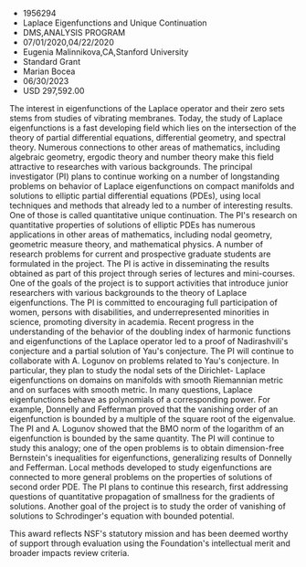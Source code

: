 
* 1956294
* Laplace Eigenfunctions and Unique Continuation
* DMS,ANALYSIS PROGRAM
* 07/01/2020,04/22/2020
* Eugenia Malinnikova,CA,Stanford University
* Standard Grant
* Marian Bocea
* 06/30/2023
* USD 297,592.00

The interest in eigenfunctions of the Laplace operator and their zero sets stems
from studies of vibrating membranes. Today, the study of Laplace eigenfunctions
is a fast developing field which lies on the intersection of the theory of
partial differential equations, differential geometry, and spectral theory.
Numerous connections to other areas of mathematics, including algebraic
geometry, ergodic theory and number theory make this field attractive to
researches with various backgrounds. The principal investigator (PI) plans to
continue working on a number of longstanding problems on behavior of Laplace
eigenfunctions on compact manifolds and solutions to elliptic partial
differential equations (PDEs), using local techniques and methods that already
led to a number of interesting results. One of those is called quantitative
unique continuation. The PI's research on quantitative properties of solutions
of elliptic PDEs has numerous applications in other areas of mathematics,
including nodal geometry, geometric measure theory, and mathematical physics. A
number of research problems for current and prospective graduate students are
formulated in the project. The PI is active in disseminating the results
obtained as part of this project through series of lectures and mini-courses.
One of the goals of the project is to support activities that introduce junior
researchers with various backgrounds to the theory of Laplace eigenfunctions.
The PI is committed to encouraging full participation of women, persons with
disabilities, and underrepresented minorities in science, promoting diversity in
academia. Recent progress in the understanding of the behavior of the doubling
index of harmonic functions and eigenfunctions of the Laplace operator led to a
proof of Nadirashvili's conjecture and a partial solution of Yau's conjecture.
The PI will continue to collaborate with A. Logunov on problems related to Yau's
conjecture. In particular, they plan to study the nodal sets of the Dirichlet-
Laplace eigenfunctions on domains on manifolds with smooth Riemannian metric and
on surfaces with smooth metric. In many questions, Laplace eigenfunctions behave
as polynomials of a corresponding power. For example, Donnelly and Fefferman
proved that the vanishing order of an eigenfunction is bounded by a multiple of
the square root of the eigenvalue. The PI and A. Logunov showed that the BMO
norm of the logarithm of an eigenfunction is bounded by the same quantity. The
PI will continue to study this analogy; one of the open problems is to obtain
dimension-free Bernstein's inequalities for eigenfunctions, generalizing results
of Donnelly and Fefferman. Local methods developed to study eigenfunctions are
connected to more general problems on the properties of solutions of second
order PDE. The PI plans to continue this research, first addressing questions of
quantitative propagation of smallness for the gradients of solutions. Another
goal of the project is to study the order of vanishing of solutions to
Schrodinger's equation with bounded potential.

This award reflects NSF's statutory mission and has been deemed worthy of
support through evaluation using the Foundation's intellectual merit and broader
impacts review criteria.
